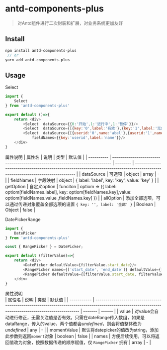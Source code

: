# antd-components-plus
> 对Antd组件进行二次封装和扩展，对业务系统更加友好

## Install 
```js
npm install antd-components-plus 
 // or
yarn add antd-components-plus
```

## Usage

Select
```js
import {
    Select
} from 'antd-components-plus'

export default ()=>{
    return <div>
        <Select  dataSource={{0:'开始',1:'进行中',1:'暂停'}}/>
        <Select  dataSource={[{key:'0',label:'有效'},{key:'1',label:'无效'}]}/>
        <Select  dataSource={[{userid:'0',name:'abel'},{userid:'1',name:'Li Lei'}]} 
            fieldNames={{key:'userid',label:'name'}}/>
    </div>
}
```
属性说明
| 属性名     | 说明                                                                          | 类型     | 默认值                                                                                                                         |
| ---------- | ----------------------------------------------------------------------------- | -------- | ------------------------------------------------------------------------------------------------------------------------------ |
| dataSource | 可选项                                                                        | object   | array                                                                                                                          | -     |
| fieldNames | 字段映射                                                                      | object   | { label: 'label', key: 'key', value: 'key' }                                                                                   |
| getOption  | 自定义option                                                                  | funciton | optiom => ({   label: optiom[fieldNames.label], key: optiom[fieldNames.key],value: optiom[fieldNames.value ,fieldNames.key] }) |
| allOption  | 添加全部选项，可以通过传递对象覆盖全部选项的设置 `{ key: '', label: '全部' }` | Boolean  | Object                                                                                                                         | false |

DatePickerRange
```js
import {
    DatePicker
} from 'antd-components-plus'

const { RangePicker } = DatePicker;

export default (filterValue)=>{
    return <div>
        <DatePicker defaultValue={filterValue.start_date}/>
        <RangePicker names={['start_date', 'end_date']} defaultValue={[filterValue.start_date, filterValue.end_date]} />
        <RangePicker defaultValue={[filterValue.start_date, filterValue.end_date]} />
    </div>
}

```
属性说明   
| 属性名      | 说明                                                                                                                                                 | 类型    | 默认值 |
| ----------- | ---------------------------------------------------------------------------------------------------------------------------------------------------- | ------- | ------ |
| value       | 对value会自动进行修正，无需关注值是否有效。只需在dateRange传入数组，如果是dataRange，传入的value，两个值都会*undefined*，则会将值整体改为*undefined* | any     | -      |
| momentValue | 默认将datepicker的值改为string，添加此参数则返回`moment`对象                                                                                         | boolean | false  |
| names       | 方便后续使用，可以将返回值改为对象，按照数据传递的顺序赋值，仅 `RangePicker` 拥有                                                                    | array   | -      |
